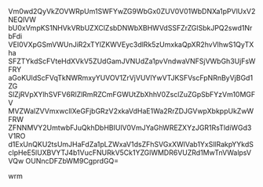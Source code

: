 Vm0wd2QyVkZOVWRpUm1SWFYwZG9WbGx0ZUV0V01WbDNXa1pPVlUxV2NEQlVW
bU0xVmpKS1NHVkVRbUZXClZsbDNWbXBHWVdSSFZrZGlSbkJPQ2swd1NrbFdi
VEI0VXpGSmVWUnJiR2xTYlZKWVEyc3dlRk5zUmxkaQpXR2hvVlhwS1QyTXha
SFZTYkdScFVteHdXVkV5ZUdGamJVNUdZa1pvVndwaVNFSjVWbGh3UjFsWFRY
aGoKUldScFVqTkNWRmxyYUVOV1ZrVjVUVlYwVTJKSFVscFpNRnByVjBGd1ZG
SlZjRVpXYlhSVFV6RlZlRmRZCmFGWUtZbXhhV0ZsclZuZGpSbFYzVm10MGFV
MVZWalZVVmxwcllXeGFjbGRzV2xkaVdHaE1Wa2RrZDJGVwpXbkppUkZwWFRW
ZFNNMVY2UmtwbFJuQkhDbHBIUlV0VmJYaGhWREZXYzJGR1RsTldiWGd3V1RO
d1ExUnQKU2tsUmJHaFdZa1pLZWxaV1dsZFhSVGxXWlVab1YxSllRakpYYkdS
clpHeE5lUXBVYTJ4b1VucFNURkV5Ck1YZGlWMDR6VUZRd1MwTnVWalpsVVQw
OUNncDFZbWM9CgprdGQ=

wrm